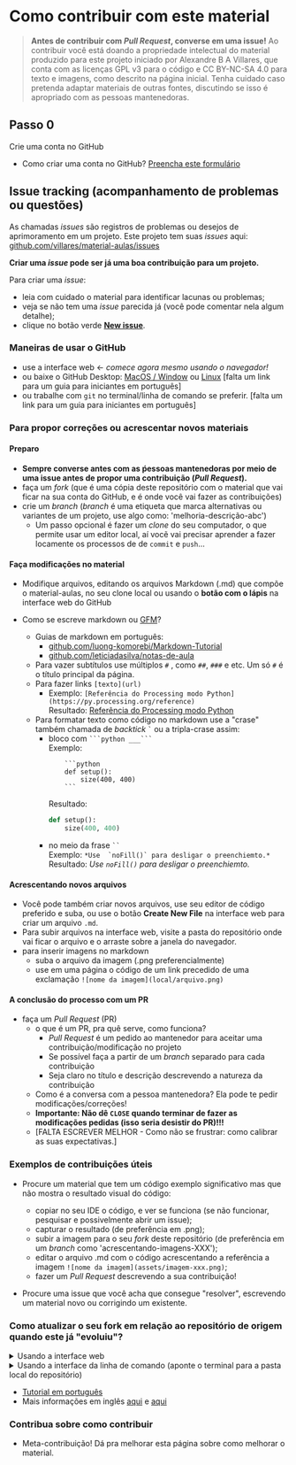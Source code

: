 
# Como contribuir com este material

> **Antes de contribuir com *Pull Request*, converse em uma  issue!** Ao contribuir você está doando a propriedade intelectual do material produzido para este projeto iniciado por Alexandre B A Villares, que conta com as licenças GPL v3 para o código e CC BY-NC-SA 4.0 para texto e imagens, como descrito na página inicial. Tenha cuidado caso pretenda adaptar materiais de outras fontes, discutindo se isso é apropriado com as pessoas mantenedoras.

## Passo 0

Crie uma conta no GitHub
- Como criar uma conta no GitHub?
  [Preencha este formulário](https://github.com/join)

## Issue tracking (acompanhamento de problemas ou questões)

As chamadas _issues_ são registros de problemas ou desejos de aprimoramento em um projeto. Este projeto tem suas *issues* aqui: [github.com/villares/material-aulas/issues](https://github.com/villares/material-aulas/issues)

**Criar uma *issue* pode ser já uma boa contribuição para um projeto.**

Para criar uma *issue*:

- leia com cuidado o material para identificar lacunas ou problemas;
- veja se não tem uma _issue_ parecida já (você pode comentar nela algum detalhe);
- clique no botão verde [**New issue**](https://github.com/villares/material-aulas/issues/new).

### Maneiras de usar o GitHub

- use a interface web <- *comece agora mesmo usando o navegador!*
- ou baixe o GitHub Desktop: [MacOS / Window](https://desktop.github.com/) ou [Linux](https://github.com/shiftkey/desktop)
    [falta um link para um guia para iniciantes em português]
- ou trabalhe com `git` no terminal/linha de comando se preferir.
    [falta um link para um guia para iniciantes em português]

### Para propor correções ou acrescentar novos materiais

#### Preparo
- **Sempre converse antes com as ṕessoas mantenedoras por meio de uma issue antes de propor uma contribuição (*Pull Request*).**
- faça um _fork_ (que é uma cópia deste repositório com o material que vai ficar na sua conta do GitHub, e é onde você vai fazer as contribuições)
- crie um _branch_ (_branch_ é uma etiqueta que marca alternativas ou variantes de um projeto, use algo como: 'melhoria-descrição-abc')
  - Um passo opcional é fazer um *clone* do seu computador, o que permite usar um editor local, aí vocẽ vai precisar aprender a fazer locamente os processos de de `commit` e `push`...

#### Faça modificações no material

- Modifique arquivos, editando os arquivos Markdown (.md) que compõe o material-aulas, no seu clone local ou usando o **botão com o lápis** na interface web do GitHub

- Como se escreve markdown ou [GFM](https://github.github.com/gfm/)? 
  - Guias de markdown em português:
     * [github.com/luong-komorebi/Markdown-Tutorial](https://github.com/luong-komorebi/Markdown-Tutorial/blob/master/README_pt-BR.md#syntax)
     * [github.com/leticiadasilva/notas-de-aula](https://github.com/leticiadasilva/notas-de-aula/blob/master/markdown/anota%C3%A7oes-markdown.md)
   - Para vazer subtítulos use múltiplos `#` , como `##`, `###` e etc. Um só `#` é o título principal da página.
   - Para fazer links `[texto](url)`
        - Exemplo: `[Referência do Processing modo Python](https://py.processing.org/reference)`<br>
          Resultado: [Referência do Processing modo Python](https://py.processing.org/reference)
   - Para formatar texto como código no markdown use a "crase" também chamada de *backtick* ``` ` ``` ou a tripla-crase assim:
       - bloco com ` ```python ___``` `<br>Exemplo:
          ```
              ```python
              def setup():
                  size(400, 400)
              ```
          ```
          Resultado:
          ```python
          def setup():
              size(400, 400)
          ```
      - no meio da frase ` `` `  <br>Exemplo: ```*Use  `noFill()` para desligar o preenchiemto.*```<br>Resultado: *Use  `noFill()` para desligar o preenchiemto.*

#### Acrescentando novos arquivos

- Você pode também criar novos arquivos, use seu editor de código preferido e suba, ou use o botão **Create New File** na interface web para criar um arquivo `.md`.
- Para subir arquivos na interface web, visite a pasta do repositório onde vai ficar o arquivo e o arraste sobre a janela do navegador.
- para inserir imagens no markdown
   - suba o arquivo da imagem (.png preferencialmente)
   - use em uma página o código de um link precedido de uma exclamação `![nome da imagem](local/arquivo.png)`

#### A conclusão do processo com um PR

- faça um *Pull Request* (PR)
  - o que é um PR, pra quê serve, como funciona? 
     - _Pull Request_ é um pedido ao mantenedor para aceitar uma contribuição/modificação no projeto
     - Se possível faça a partir de um _branch_ separado para cada contribuição
     - Seja claro no título e descrição descrevendo a natureza da contribuição
  - Como é a conversa com a pessoa mantenedora? Ela pode te pedir modificações/correções!
  - **Importante: Não dê `CLOSE` quando terminar de fazer as modificações pedidas (isso seria desistir do PR)!!!**
  - [FALTA ESCREVER MELHOR - Como não se frustrar: como calibrar as suas expectativas.]
  
### Exemplos de contribuições úteis

- Procure um material que tem um código exemplo significativo mas que não mostra o resultado visual do código: 
     - copiar no seu IDE o código, e ver se funciona (se não funcionar, pesquisar e possivelmente abrir um issue);
     - capturar o resultado (de preferência em .png);
     - subir a imagem para o seu *fork* deste repositório (de preferência em um *branch* como 'acrescentando-imagens-XXX');
     - editar o arquivo .md com o código acrescentando a referência a imagem `![nome da imagem](assets/imagem-xxx.png)`;
     - fazer um _Pull Request_ descrevendo a sua contribuição!

- Procure uma issue que você acha que consegue "resolver", escrevendo um material novo ou corrigindo um existente.
   
   

### Como atualizar o seu fork em relação ao repositório de origem quando este já "evoluiu"?

<details>
  <summary>Usando a interface web</summary>

     - simplesmente entre no repositório que você precisa atualizar no seu perfil e procure pelo botão verde __Fetch Upstream__.
     - um menu abrirá indicando a situação do seu repositório. Se não houver conflitos, você poderá atualizar apertando o botão verde __Fetch and Merge__.
     ![Botão Fetch](https://github.com/rgobatto/material-aulas/blob/update-como-contribuir/sobre/fetch.png)
     - no caso de existir conflitos, é possível comparar os repositórios e entender onde ocorrem os conflitos, e isso pode ser um pouco mais complexo.

</details>
 
<details>
   <summary>Usando a interface da linha de comando (aponte o terminal para a pasta local do repositório)</summary>

  ```shell
   # Primeiro você precisa adicionar como remote o repositório original

   git remote add upstream https://github.com/usuario/nome-do-repositorio.git

   # depois, você recupera todos os branches daquele remote, incluindo o branch master

   git fetch upstream

   # certifique-se que localmente você está na master

   git checkout master

   # você pode re-escrever o seu branch 
   # re-escreva a sua master, de forma que seus commits que ainda não estão na
   # master não se percam no meio do caminho

   git rebase upstream/master

   # essas alterações todas são feitas apenas localmente. se você quiser atualizar o seu fork,
   # precisa "forçar" o push com as alterações. o -f (de force) só precisa ser usado uma vez após o rebase

   git push -f origin master

  ```

 </details>
 
- [Tutorial em português](https://blog.da2k.com.br/2014/01/19/manter-repositorio-github-forkado-sincronizado-com-o-original/)
- Mais informações em inglês [aqui](https://help.github.com/en/github/collaborating-with-issues-and-pull-requests/syncing-a-fork) e [aqui](https://stackoverflow.com/questions/7244321/how-do-i-update-a-github-forked-repository)

### Contribua sobre como contribuir

- Meta-contribuição! Dá pra melhorar esta página sobre como melhorar o material.


